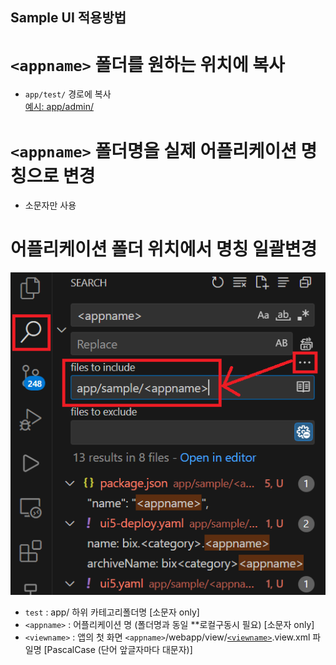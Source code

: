 ## Sample UI 적용방법
# `<appname>` 폴더를 원하는 위치에 복사
- `app/test/` 경로에 복사 <br> <u>예시: app/admin/</u>
# `<appname>` 폴더명을 실제 어플리케이션 명칭으로 변경
- 소문자만 사용
# 어플리케이션 폴더 위치에서 명칭 일괄변경
![일괄변경 참고](../../_README_Resource/sample_replace.png)
- `test` : app/ 하위 카테고리폴더명 [소문자 only]
- `<appname>` : 어플리케이션 명 (폴더명과 동일 **로컬구동시 필요) [소문자 only]
- `<viewname>` : 앱의 첫 화면 `<appname>`/webapp/view/<u>`<viewname>`</u>.view.xml 파일명 [PascalCase (단어 앞글자마다 대문자)]